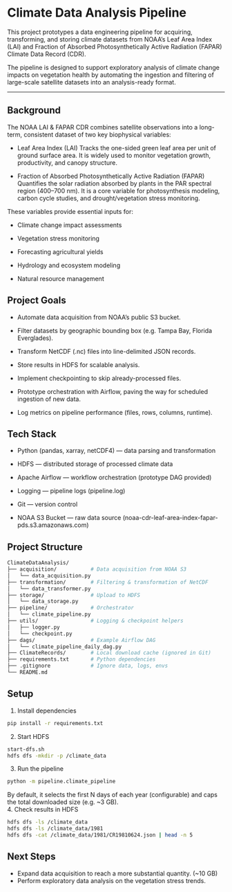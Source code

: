 # Climate Data Analysis Pipeline
This project prototypes a data engineering pipeline for acquiring, transforming, and storing climate datasets from NOAA’s Leaf Area Index (LAI) and Fraction of Absorbed Photosynthetically Active Radiation (FAPAR) Climate Data Record (CDR).

The pipeline is designed to support exploratory analysis of climate change impacts on vegetation health by automating the ingestion and filtering of large-scale satellite datasets into an analysis-ready format.

---

## Background
The NOAA LAI & FAPAR CDR combines satellite observations into a long-term, consistent dataset of two key biophysical variables:

 - Leaf Area Index (LAI)
Tracks the one-sided green leaf area per unit of ground surface area. It is widely used to monitor vegetation growth, productivity, and canopy structure.

 - Fraction of Absorbed Photosynthetically Active Radiation (FAPAR)
Quantifies the solar radiation absorbed by plants in the PAR spectral region (400–700 nm). It is a core variable for photosynthesis modeling, carbon cycle studies, and drought/vegetation stress monitoring.

These variables provide essential inputs for:

 - Climate change impact assessments

 - Vegetation stress monitoring

 - Forecasting agricultural yields

 - Hydrology and ecosystem modeling

 - Natural resource management

 ## Project Goals
  - Automate data acquisition from NOAA’s public S3 bucket.

 - Filter datasets by geographic bounding box (e.g. Tampa Bay, Florida Everglades).

 - Transform NetCDF (.nc) files into line-delimited JSON records.

 - Store results in HDFS for scalable analysis.

 - Implement checkpointing to skip already-processed files.

 - Prototype orchestration with Airflow, paving the way for scheduled ingestion of new data.

 - Log metrics on pipeline performance (files, rows, columns, runtime).

 ## Tech Stack
  - Python (pandas, xarray, netCDF4) — data parsing and transformation

 - HDFS — distributed storage of processed climate data

 - Apache Airflow — workflow orchestration (prototype DAG provided)

 - Logging — pipeline logs (pipeline.log)

 - Git — version control

 - NOAA S3 Bucket — raw data source (noaa-cdr-leaf-area-index-fapar-pds.s3.amazonaws.com)

 ## Project Structure
 ```bash
 ClimateDataAnalysis/
├── acquisition/           # Data acquisition from NOAA S3
│   └── data_acquisition.py
├── transformation/        # Filtering & transformation of NetCDF
│   └── data_transformer.py
├── storage/               # Upload to HDFS
│   └── data_storage.py
├── pipeline/              # Orchestrator
│   └── climate_pipeline.py
├── utils/                 # Logging & checkpoint helpers
│   ├── logger.py
│   └── checkpoint.py
├── dags/                  # Example Airflow DAG
│   └── climate_pipeline_daily_dag.py
├── ClimateRecords/        # Local download cache (ignored in Git)
├── requirements.txt       # Python dependencies
├── .gitignore             # Ignore data, logs, envs
└── README.md
 ```

 ## Setup
 1. Install dependencies
 ```bash
 pip install -r requirements.txt
 ```
 2. Start HDFS
 ```bash
 start-dfs.sh
 hdfs dfs -mkdir -p /climate_data
 ```
 3. Run the pipeline
 ```bash
 python -m pipeline.climate_pipeline
 ```
By default, it selects the first N days of each year (configurable) and caps the total downloaded size (e.g. ~3 GB).  
4. Check results in HDFS
```bash
hdfs dfs -ls /climate_data
hdfs dfs -ls /climate_data/1981
hdfs dfs -cat /climate_data/1981/CR19810624.json | head -n 5
```

## Next Steps
 - Expand data acquisition to reach a more substantial quantity. (~10 GB)
 - Perform exploratory data analysis on the vegetation stress trends.